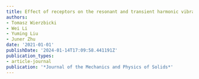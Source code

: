 ```yaml
---
title: Effect of receptors on the resonant and transient harmonic vibrations of Coronavirus
authors:
- Tomasz Wierzbicki
- Wei Li
- Yuming Liu
- Juner Zhu
date: '2021-01-01'
publishDate: '2024-01-14T17:09:58.441191Z'
publication_types:
- article-journal
publication: '*Journal of the Mechanics and Physics of Solids*'
---
```

